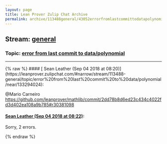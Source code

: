 ```yaml
---
layout: page
title: Lean Prover Zulip Chat Archive 
permalink: archive/113488general/43052errorfromlastcommittodatapolynomial.html
---
```


## Stream: [general](https://leanprover-community.github.io/archive/113488general/index.html)
### Topic: [error from last commit to data/polynomial](https://leanprover-community.github.io/archive/113488general/43052errorfromlastcommittodatapolynomial.html)

---

<base href="https://leanprover.zulipchat.com">
{% raw %}
#### [ Sean Leather (Sep 04 2018 at 08:20)](https://leanprover.zulipchat.com/#narrow/stream/113488-general/topic/error%20from%20last%20commit%20to%20data/polynomial/near/133294024):
<p><span class="user-mention" data-user-id="110049">@Mario Carneiro</span> <a href="https://github.com/leanprover/mathlib/commit/2dd78b8d6ed23c434c4022fd3d402ea108a9b785#r30381098" target="_blank" title="https://github.com/leanprover/mathlib/commit/2dd78b8d6ed23c434c4022fd3d402ea108a9b785#r30381098">https://github.com/leanprover/mathlib/commit/2dd78b8d6ed23c434c4022fd3d402ea108a9b785#r30381098</a></p>

#### [ Sean Leather (Sep 04 2018 at 08:22)](https://leanprover.zulipchat.com/#narrow/stream/113488-general/topic/error%20from%20last%20commit%20to%20data/polynomial/near/133294094):
<p>Sorry, 2 errors.</p>


{% endraw %}
